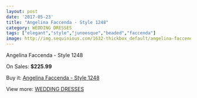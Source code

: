 ```yaml
---
layout: post
date: '2017-05-23'
title: "Angelina Faccenda - Style 1248"
category: WEDDING DRESSES
tags: ["elegant","style","junoesque","beaded","faccenda"]
image: http://img.sequinious.com/1632-thickbox_default/angelina-faccenda-style-1248.jpg
---
```

Angelina Faccenda - Style 1248

On Sales: **$225.99**
<a href="https://www.sequinious.com/wedding-dresses/610-angelina-faccenda-style-1248.html"><amp-img layout="responsive" width="600" height="600" src="//img.sequinious.com/1632-thickbox_default/angelina-faccenda-style-1248.jpg" alt="Angelina Faccenda - Style 1248 0" /></a>
<a href="https://www.sequinious.com/wedding-dresses/610-angelina-faccenda-style-1248.html"><amp-img layout="responsive" width="600" height="600" src="//img.sequinious.com/1634-thickbox_default/angelina-faccenda-style-1248.jpg" alt="Angelina Faccenda - Style 1248 1" /></a>
<a href="https://www.sequinious.com/wedding-dresses/610-angelina-faccenda-style-1248.html"><amp-img layout="responsive" width="600" height="600" src="//img.sequinious.com/1633-thickbox_default/angelina-faccenda-style-1248.jpg" alt="Angelina Faccenda - Style 1248 2" /></a>

Buy it: [Angelina Faccenda - Style 1248](https://www.sequinious.com/wedding-dresses/610-angelina-faccenda-style-1248.html "Angelina Faccenda - Style 1248")

View more: [WEDDING DRESSES](https://www.sequinious.com/2-wedding-dresses "WEDDING DRESSES")